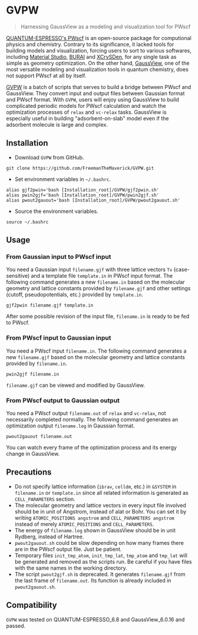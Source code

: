 # GVPW

>Harnessing GaussView as a modeling and visualization tool for PWscf

[QUANTUM-ESPRESSO's PWscf](http://www.quantum-espresso.org/) is an open-source package for computional physics and chemistry. Contrary to its significance, it lacked tools for building models and visualization, forcing users to sort to various softwares, including [Material Studio](https://www.3ds.com/products-services/biovia/products/molecular-modeling-simulation/biovia-materials-studio/), [BURAI](https://nisihara.wixsite.com/burai) and [XCrySDen](http://www.xcrysden.org/), for any single task as simple as geometry optimization. On the other hand, [GaussView](http://gaussian.com/), one of the most versatile modeling and visualization tools in quantum chemistry, does not support PWscf at all by itself.

[GVPW](https://github.com/FreemanTheMaverick/GVPW) is a batch of scripts that serves to build a bridge between PWscf and GaussView. They convert input and output files between Gaussian format and PWscf format. With ```GVPW```, users will enjoy using GaussView to build complicated periodic models for PWscf calculation and watch the optimization processes of ```relax``` and ```vc-relax``` tasks. GaussView is especially useful in building "adsorbent-on-slab" model even if the adsorbent molecule is large and complex.


## Installation

+ Download ```GVPW``` from GitHub.
```
git clone https://github.com/FreemanTheMaverick/GVPW.git
```
+ Set environment variables in ```~/.bashrc```.
```
alias gjf2pwin='bash [Installation_root]/GVPW/gjf2pwin.sh'
alias pwin2gjf='bash [Installation_root]/GVPW/pwin2gjf.sh'
alias pwout2gauout='bash [Installation_root]/GVPW/pwout2gauout.sh'
```
+ Source the environment variables.
```
source ~/.bashrc
```

## Usage

### From Gaussian input to PWscf input
You need a Gaussian input ```filename.gjf``` with three lattice vectors ```Tv``` (case-sensitive) and a template file ```template.in``` in PWscf input format. The following command generates a new ```filename.in``` based on the molecular geometry and lattice constants provided by ```filename.gjf``` and other settings (cutoff, pseudopotentials, etc.) provided by ```template.in```.
```
gjf2pwin filename.gjf template.in
```
After some possible revision of the input file, ```filename.in``` is ready to be fed to PWscf.

### From PWscf input to Gaussian input
You need a PWscf input ```filename.in```. The following command generates a new ```filename.gjf``` based on the molecular geometry and lattice constants provided by ```filename.in```.
```
pwin2gjf filename.in
```
```filename.gjf``` can be viewed and modified by GaussView.

### From PWscf output to Gaussian output
You need a PWscf output ```filename.out``` of ```relax``` and ```vc-relax```, not necessarily completed normally. The following command generates an optimization output ```filename.log``` in Gaussian format.
```
pwout2gauout filename.out
```
You can watch every frame of the optimization process and its energy change in GaussView.

## Precautions
+ Do not specify lattice information (```ibrav```, ```celldm```, etc.) in ```&SYSTEM``` in ```filename.in``` or ```template.in``` since all related information is generated as ```CELL_PARAMETERS``` section.
+ The molecular geometry and lattice vectors in every input file involved should be in unit of Angstrom, instead of alat or Bohr. You can set it by writing ```ATOMIC_POSITIONS angstrom``` and ```CELL_PARAMETERS angstrom``` instead of merely ```ATOMIC_POSITIONS``` and ```CELL_PARAMETERS```.
+ The energy of ```filename.log``` shown in GaussView should be in unit Rydberg, instead of Hartree.
+ ```pwout2gauout.sh``` could be slow depending on how many frames there are in the PWscf output file. Just be patient.
+ Temporary files ```init_tmp_atom```, ```init_tmp_lat```, ```tmp_atom``` and ```tmp_lat``` will be generated and removed as the scripts run. Be careful if you have files with the same names in the working directory.
+ The script ```pwout2gjf.sh``` is deprecated. It generates ```filename.gjf``` from the last frame of ```filename.out```. Its function is already included in ```pwout2gauout.sh```.

## Compatibility
```GVPW``` was tested on QUANTUM-ESPRESSO_6.8 and GaussView_6.0.16 and passed.




